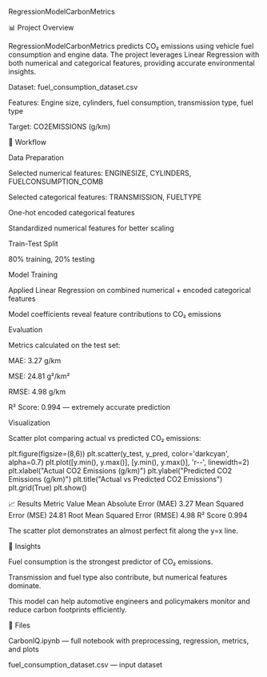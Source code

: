 RegressionModelCarbonMetrics

📊 Project Overview

RegressionModelCarbonMetrics predicts CO₂ emissions using vehicle fuel consumption and engine data. The project leverages Linear Regression with both numerical and categorical features, providing accurate environmental insights.

Dataset: fuel_consumption_dataset.csv

Features: Engine size, cylinders, fuel consumption, transmission type, fuel type

Target: CO2EMISSIONS (g/km)

🧩 Workflow

Data Preparation

Selected numerical features: ENGINESIZE, CYLINDERS, FUELCONSUMPTION_COMB

Selected categorical features: TRANSMISSION, FUELTYPE

One-hot encoded categorical features

Standardized numerical features for better scaling

Train-Test Split

80% training, 20% testing

Model Training

Applied Linear Regression on combined numerical + encoded categorical features

Model coefficients reveal feature contributions to CO₂ emissions

Evaluation

Metrics calculated on the test set:

MAE: 3.27 g/km

MSE: 24.81 g²/km²

RMSE: 4.98 g/km

R² Score: 0.994 — extremely accurate prediction

Visualization

Scatter plot comparing actual vs predicted CO₂ emissions:

plt.figure(figsize=(8,6))
plt.scatter(y_test, y_pred, color='darkcyan', alpha=0.7)
plt.plot([y.min(), y.max()], [y.min(), y.max()], 'r--', linewidth=2)
plt.xlabel("Actual CO2 Emissions (g/km)")
plt.ylabel("Predicted CO2 Emissions (g/km)")
plt.title("Actual vs Predicted CO2 Emissions")
plt.grid(True)
plt.show()

📈 Results
Metric	Value
Mean Absolute Error (MAE)	3.27
Mean Squared Error (MSE)	24.81
Root Mean Squared Error (RMSE)	4.98
R² Score	0.994

The scatter plot demonstrates an almost perfect fit along the y=x line.

🚀 Insights

Fuel consumption is the strongest predictor of CO₂ emissions.

Transmission and fuel type also contribute, but numerical features dominate.

This model can help automotive engineers and policymakers monitor and reduce carbon footprints efficiently.

🔗 Files

CarbonIQ.ipynb — full notebook with preprocessing, regression, metrics, and plots

fuel_consumption_dataset.csv — input dataset

